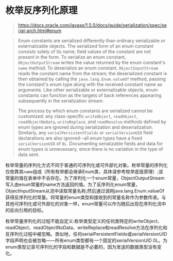 # 枚举反序列化原理

> https://docs.oracle.com/javase/1.5.0/docs/guide/serialization/spec/serial-arch.html#enum

> Enum constants are serialized differently than ordinary serializable or externalizable objects. The serialized form of an enum constant consists solely of its name; field values of the constant are not present in the form. To serialize an enum constant, `ObjectOutputStream` writes the value returned by the enum constant's `name` method. To deserialize an enum constant, `ObjectInputStream` reads the constant name from the stream; the deserialized constant is then obtained by calling the `java.lang.Enum.valueOf` method, passing the constant's enum type along with the received constant name as arguments. Like other serializable or externalizable objects, enum constants can function as the targets of back references appearing subsequently in the serialization stream.
>
> The process by which enum constants are serialized cannot be customized: any class-specific `writeObject`, `readObject`, `readObjectNoData`, `writeReplace`, and `readResolve` methods defined by enum types are ignored during serialization and deserialization. Similarly, any `serialPersistentFields` or `serialVersionUID` field declarations are also ignored--all enum types have a fixed `serialVersionUID` of `0L`. Documenting serializable fields and data for enum types is unnecessary, since there is no variation in the type of data sent.

枚举常量的序列化方式不同于普通的可序列化或可外部化对象。枚举常量的序列化仅依靠其`name`组成（所有枚举都会继承Enum类，具体请参考枚举底层原理）;该常量的值在表单中不会存在。为了序列化一个enum常量，ObjectOutputStream写入由enum常量的name方法返回的值。为了反序列化enum常量，ObjectInputStream从流中读取常量名称;然后通过调用java.lang.Enum.valueOf获得反序列化的常量。将常量的enum类型和接收到的常量名称作为参数传递。与其他可序列化或可外部化的对象一样，enum常量可以作为随后出现在序列化流中的反向引用的目标。

枚举常量序列化的过程不能自定义:枚举类型定义的任何类特定的writeObject、readObject、readObjectNoData、writeReplace和readResolve方法在序列化和反序列化过程中被忽略。类似地，任何serialPersistentFields或serialVersionUID字段声明也会被忽略——所有enum类型都有一个固定的serialVersionUID 0L。为enum类型记录可序列化的字段和数据是不必要的，因为发送的数据类型没有变化。